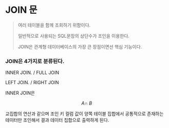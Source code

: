 # JOIN 문 

> 여러 테이블을 함께 조회하기 위함이다.
> 
> 일반적으로 사용되는 SQL문장의 상단수가 조인을 이용한다.
> 
> JOIN은 관계형 데이터베이스의 가장 큰 장점이면선 핵심 기능이다.

### JOIN은 4가지로 분류된다.

INNER JOIN.    /  FULL JOIN

LEFT JOIN.    /   RIGHT JOIN

INNER JOIN은 

$$\ A \cap \ B $$

교집합의 연산과 같으며 조인 키 컬럼 값이 양쪽 테이블 집합에서 공통적으로 존재하는 테이터만 조인해서 결과 데이터 집합으로 출력하게 된다.

